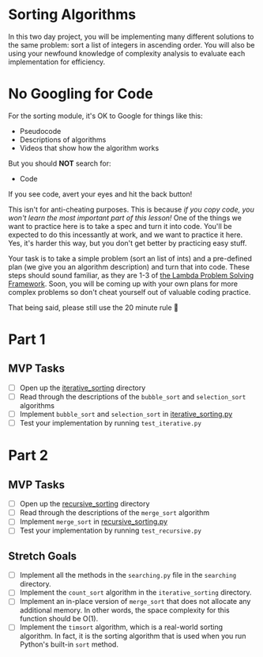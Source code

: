 # Sorting Algorithms

In this two day project, you will be implementing many different solutions to the same problem: sort a list of integers in ascending order. You will also be using your newfound knowledge of complexity analysis to evaluate each implementation for efficiency.

# No Googling for Code

For the sorting module, it's OK to Google for things like this:

-   Pseudocode
-   Descriptions of algorithms
-   Videos that show how the algorithm works

But you should **NOT** search for:

-   Code

If you see code, avert your eyes and hit the back button!

This isn't for anti-cheating purposes. This is because _if you copy code, you won't learn the most important part of this lesson!_ One of the things we want to practice here is to take a spec and turn it into code. You'll be expected to do this incessantly at work, and we want to practice it here. Yes, it's harder this way, but you don't get better by practicing easy stuff.

Your task is to take a simple problem (sort an list of ints) and a pre-defined plan (we give you an algorithm description) and turn that into code. These steps should sound familiar, as they are 1-3 of [the Lambda Problem Solving Framework](https://github.com/LambdaSchool/CS-Wiki/wiki/Lambda-Problem-Solving-Framework). Soon, you will be coming up with your own plans for more complex problems so don't cheat yourself out of valuable coding practice.

That being said, please still use the 20 minute rule :slightly_smiling_face:

# Part 1

## MVP Tasks

-   [ ] Open up the [iterative_sorting](src/iterative_sorting) directory
-   [ ] Read through the descriptions of the `bubble_sort` and `selection_sort` algorithms
-   [ ] Implement `bubble_sort` and `selection_sort` in [iterative_sorting.py](src/iterative_sorting/iterative_sorting.py)
-   [ ] Test your implementation by running `test_iterative.py`

# Part 2

## MVP Tasks

-   [ ] Open up the [recursive_sorting](src/recursive_sorting) directory
-   [ ] Read through the descriptions of the `merge_sort` algorithm
-   [ ] Implement `merge_sort` in [recursive_sorting.py](src/recursive_sorting/recursive_sorting.py)
-   [ ] Test your implementation by running `test_recursive.py`

## Stretch Goals

-   [ ] Implement all the methods in the `searching.py` file in the `searching` directory.
-   [ ] Implement the `count_sort` algorithm in the `iterative_sorting` directory.
-   [ ] Implement an in-place version of `merge_sort` that does not allocate any additional memory. In other words, the space complexity for this function should be O(1).
-   [ ] Implement the `timsort` algorithm, which is a real-world sorting algorithm. In fact, it is the sorting algorithm that is used when you run Python's built-in `sort` method.
